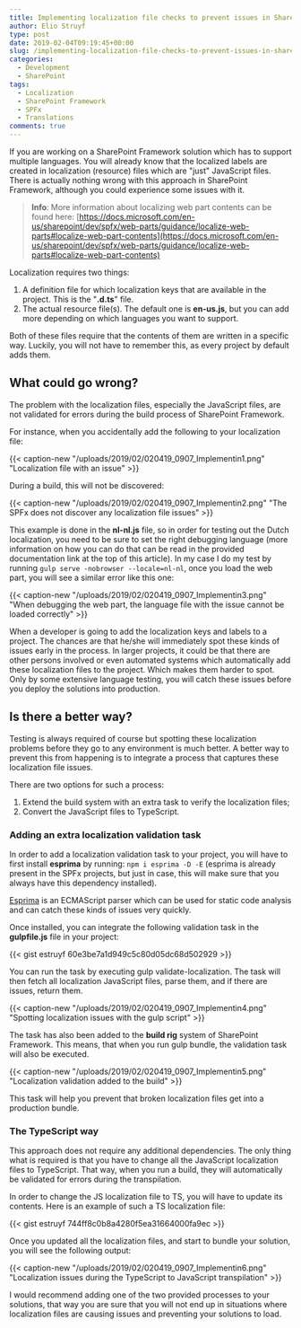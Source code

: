 ```yaml
---
title: Implementing localization file checks to prevent issues in SharePoint Framework solutions
author: Elio Struyf
type: post
date: 2019-02-04T09:19:45+00:00
slug: /implementing-localization-file-checks-to-prevent-issues-in-sharepoint-framework-solutions/
categories:
  - Development
  - SharePoint
tags:
  - Localization
  - SharePoint Framework
  - SPFx
  - Translations
comments: true
---
```


If you are working on a SharePoint Framework solution which has to support multiple languages. You will already know that the localized labels are created in localization (resource) files which are "just" JavaScript files. There is actually nothing wrong with this approach in SharePoint Framework, although you could experience some issues with it.

> **Info**: More information about localizing web part contents can be found here: [https://docs.microsoft.com/en-us/sharepoint/dev/spfx/web-parts/guidance/localize-web-parts#localize-web-part-contents](https://docs.microsoft.com/en-us/sharepoint/dev/spfx/web-parts/guidance/localize-web-parts#localize-web-part-contents)

Localization requires two things:

1.  A definition file for which localization keys that are available in the project. This is the "**.d.ts**" file.
2.  The actual resource file(s). The default one is **en-us.js**, but you can add more depending on which languages you want to support.

Both of these files require that the contents of them are written in a specific way. Luckily, you will not have to remember this, as every project by default adds them.

## What could go wrong?

The problem with the localization files, especially the JavaScript files, are not validated for errors during the build process of SharePoint Framework.

For instance, when you accidentally add the following to your localization file:

{{< caption-new "/uploads/2019/02/020419_0907_Implementin1.png" "Localization file with an issue" >}}

During a build, this will not be discovered:

{{< caption-new "/uploads/2019/02/020419_0907_Implementin2.png" "The SPFx does not discover any localization file issues" >}}

This example is done in the **nl-nl.js** file, so in order for testing out the Dutch localization, you need to be sure to set the right debugging language (more information on how you can do that can be read in the provided documentation link at the top of this article). In my case I do my test by running `gulp serve -nobrowser --locale=nl-nl`, once you load the web part, you will see a similar error like this one:

{{< caption-new "/uploads/2019/02/020419_0907_Implementin3.png" "When debugging the web part, the language file with the issue cannot be loaded correctly" >}}

When a developer is going to add the localization keys and labels to a project. The chances are that he/she will immediately spot these kinds of issues early in the process. In larger projects, it could be that there are other persons involved or even automated systems which automatically add these localization files to the project. Which makes them harder to spot. Only by some extensive language testing, you will catch these issues before you deploy the solutions into production.

## Is there a better way?

Testing is always required of course but spotting these localization problems before they go to any environment is much better. A better way to prevent this from happening is to integrate a process that captures these localization file issues.

There are two options for such a process:

1.  Extend the build system with an extra task to verify the localization files;
2.  Convert the JavaScript files to TypeScript.

### Adding an extra localization validation task

In order to add a localization validation task to your project, you will have to first install **esprima** by running: `npm i esprima -D -E` (esprima is already present in the SPFx projects, but just in case, this will make sure that you always have this dependency installed).

[Esprima](http://esprima.org/) is an ECMAScript parser which can be used for static code analysis and can catch these kinds of issues very quickly.

Once installed, you can integrate the following validation task in the **gulpfile.js** file in your project:

{{< gist estruyf 60e3be7a1d949c5c80d05dc68d502929 >}}

You can run the task by executing gulp validate-localization. The task will then fetch all localization JavaScript files, parse them, and if there are issues, return them.

{{< caption-new "/uploads/2019/02/020419_0907_Implementin4.png" "Spotting localization issues with the gulp script" >}}

The task has also been added to the **build rig** system of SharePoint Framework. This means, that when you run gulp bundle, the validation task will also be executed.

{{< caption-new "/uploads/2019/02/020419_0907_Implementin5.png" "Localization validation added to the build" >}}

This task will help you prevent that broken localization files get into a production bundle.

### The TypeScript way

This approach does not require any additional dependencies. The only thing what is required is that you have to change all the JavaScript localization files to TypeScript. That way, when you run a build, they will automatically be validated for errors during the transpilation.

In order to change the JS localization file to TS, you will have to update its contents. Here is an example of such a TS localization file:

{{< gist estruyf 744ff8c0b8a4280f5ea31664000fa9ec >}}

Once you updated all the localization files, and start to bundle your solution, you will see the following output:

{{< caption-new "/uploads/2019/02/020419_0907_Implementin6.png" "Localization issues during the TypeScript to JavaScript transpilation" >}}

I would recommend adding one of the two provided processes to your solutions, that way you are sure that you will not end up in situations where localization files are causing issues and preventing your solutions to load.